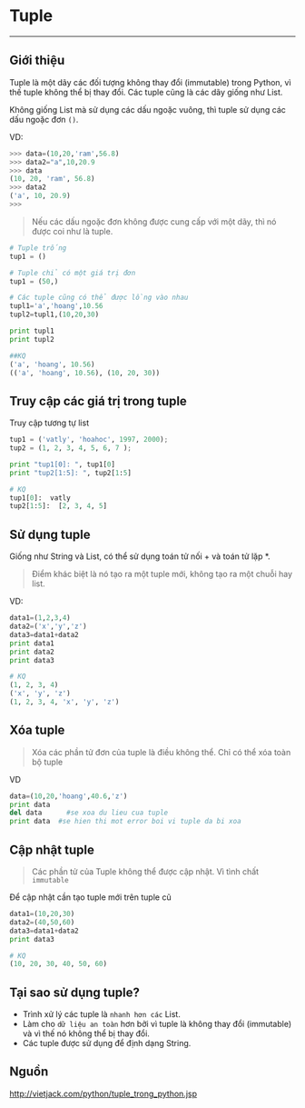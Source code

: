 # Tuple
---
## Giới thiệu
Tuple là một dãy các đối tượng không thay đổi (immutable) trong Python, vì thế tuple không thể bị thay đổi. Các tuple cũng là các dãy giống như List.

Không giống List mà sử dụng các dấu ngoặc vuông, thì tuple sử dụng các dấu ngoặc đơn `()`.

VD:
```python
>>> data=(10,20,'ram',56.8)
>>> data2="a",10,20.9
>>> data
(10, 20, 'ram', 56.8)
>>> data2
('a', 10, 20.9)
>>>
```
> Nếu các dấu ngoặc đơn không được cung cấp với một dãy, thì nó được coi như là tuple.

```python
# Tuple trống
tup1 = ()

# Tuple chỉ có một giá trị đơn
tup1 = (50,)

# Các tuple cũng có thể được lồng vào nhau
tupl1='a','hoang',10.56
tupl2=tupl1,(10,20,30)

print tupl1
print tupl2

##KQ
('a', 'hoang', 10.56)
(('a', 'hoang', 10.56), (10, 20, 30))
```
## Truy cập các giá trị trong tuple
Truy cập tương tự list
```python
tup1 = ('vatly', 'hoahoc', 1997, 2000);
tup2 = (1, 2, 3, 4, 5, 6, 7 );

print "tup1[0]: ", tup1[0]
print "tup2[1:5]: ", tup2[1:5]

# KQ
tup1[0]:  vatly
tup2[1:5]:  [2, 3, 4, 5]
```

## Sử dụng tuple
Giống như String và List, có thể sử dụng toán tử nối + và toán tử lặp *.

> Điểm khác biệt là nó tạo ra một tuple mới, không tạo ra một chuỗi hay list.

VD:
```python
data1=(1,2,3,4)
data2=('x','y','z')
data3=data1+data2
print data1
print data2
print data3

# KQ
(1, 2, 3, 4)
('x', 'y', 'z')
(1, 2, 3, 4, 'x', 'y', 'z')
```

## Xóa tuple
> Xóa các phần tử đơn của tuple là điều không thể. Chỉ có thể xóa toàn bộ tuple

VD
```python
data=(10,20,'hoang',40.6,'z')
print data
del data      #se xoa du lieu cua tuple
print data	#se hien thi mot error boi vi tuple da bi xoa
```

## Cập nhật tuple
> Các phần tử của Tuple không thể được cập nhật. Vì tình chất `immutable`

Để cập nhật cần tạo tuple mới trên tuple cũ
```python
data1=(10,20,30)
data2=(40,50,60)
data3=data1+data2
print data3

# KQ
(10, 20, 30, 40, 50, 60)
```

## Tại sao sử dụng tuple?
- Trình xử lý các tuple là `nhanh hơn các` List.
- Làm cho `dữ liệu an toàn` hơn bởi vì tuple là không thay đổi (immutable) và vì thế nó không thể bị thay đổi.
- Các tuple được sử dụng để định dạng String.

## Nguồn
http://vietjack.com/python/tuple_trong_python.jsp

